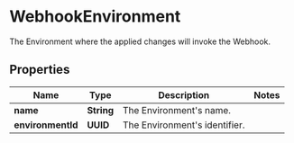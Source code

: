 

# WebhookEnvironment

The Environment where the applied changes will invoke the Webhook.

## Properties

| Name | Type | Description | Notes |
|------------ | ------------- | ------------- | -------------|
|**name** | **String** | The Environment&#39;s name. |  |
|**environmentId** | **UUID** | The Environment&#39;s identifier. |  |



